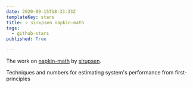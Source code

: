 ```yaml
---
date: 2020-09-15T18:33:33Z
templateKey: stars
title: ⭐ sirupsen napkin-math
tags:
  - github-stars
published: True

---
```


The work on [napkin-math](https://github.com/sirupsen/napkin-math) by [sirupsen](https://github.com/sirupsen).

Techniques and numbers for estimating system's performance from first-principles
